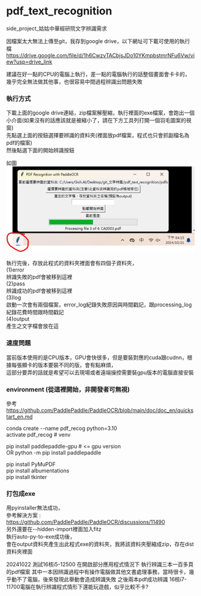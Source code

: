 # pdf_text_recognition
side_project_姑姑中華經研院文字辨識需求

因檔案太大無法上傳至git，我存到google drive，以下網址可下載可使用的執行檔  
https://drive.google.com/file/d/1h6CwzvTACbjsJDo10YKmpbstmrNFu6Vw/view?usp=drive_link  

建議在好一點的CPU的電腦上執行，差一點的電腦執行的話整個畫面會卡卡的，幾乎完全無法做其他事，也很容易中間過程辨識出問題失敗  

### 執行方式

下載上面的google drive連結，zip檔案解壓縮，執行裡面的exe檔案，會跑出一個小介面(如果沒有的話應該就是被縮小了，請在下方工具列打開一個羽毛圖案的視窗)  
先點選上面的按鈕選擇要辨識的資料夾(裡面放pdf檔案，程式也只會抓副檔名為pdf的檔案)  
然後點選下面的開始辨識按鈕

如圖  
![Alt text](示意圖.png "preview")  

執行完後，存放此程式的資料夾裡面會有四個子資料夾，  
(1)error  
辨識失敗的pdf會被移到這裡  
(2)pass  
辨識成功的pdf會被移到這裡  
(3)log  
啟動一次會有兩個檔案，error_log紀錄失敗原因與時間戳記，跟processing_log紀錄花費時間跟時間戳記  
(4)output  
產生之文字檔會放在這  


### 速度問題

當前版本使用的是CPU版本，GPU會快很多，但是要裝對應的cuda跟cudnn，根據每張顯卡的版本要裝不同的版，會有點麻煩，  
這部分要弄的話就是希望可以去現場或者遠端操控需要裝gpu版本的電腦直接安裝  







### environment (從這裡開始，非開發者可無視)  

參考 https://github.com/PaddlePaddle/PaddleOCR/blob/main/doc/doc_en/quickstart_en.md  

conda create --name pdf_recog python=3.10  
activate pdf_recog # venv  

pip install paddlepaddle-gpu # <= gpu version  
OR
python -m pip install paddlepaddle  

pip install PyMuPDF  
pip install albumentations  
pip install tkinter  

### 打包成exe  

用pyinstaller無法成功，  
參考解決方案 : https://github.com/PaddlePaddle/PaddleOCR/discussions/11490  
另外還要在--hidden-import裡面加入fitz  
執行auto-py-to-exe成功後，  
會在output資料夾產生出此程式exe的資料夾，我將該資料夾壓縮成zip，存在dist資料夾裡面  

20241022 測試16核i5-12500 在開啟部分應用程式情況下 執行辨識三本一百多頁的pdf檔案 其中一本因辨識過程中有操作電腦做其他文書處理事務，當時很卡，幾乎動不了電腦，後來發現此舉動會造成辨識失敗
之後兩本pdf成功辨識
16核i7-11700電腦在執行辨識程式情形下還能玩遊戲，似乎比較不卡?
